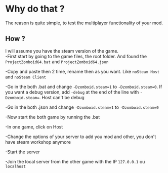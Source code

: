 # Why do that ?
The reason is quite simple, to test the multiplayer functionality of your mod.

## How ?
I will assume you have the steam version of the game.  
-First start by going to the game files, the root folder. And found the `ProjectZomboid64.bat` and `ProjectZomboid64.json`  

-Copy and paste then 2 time, rename then as you want. Like `noSteam Host` and `noSteam Client`  

-Go in the both .bat and change `-Dzomboid.steam=1` to `-Dzomboid.steam=0`. If you want a debug version, add `-debug` at the end of the line with `-Dzomboid.steam=`. Host can't be debug  

-Go in the both .json and change `-Dzomboid.steam=1` to `-Dzomboid.steam=0`  

-Now start the both game by running the .bat  

-In one game, click on Host  

-Change the options of your server to add you mod and other, you don't have steam workshop anymore  

-Start the server  

-Join the local server from the other game with the IP `127.0.0.1` ou `localhost`
